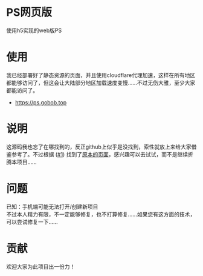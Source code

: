 # PS网页版
使用h5实现的web版PS

# 使用
我已经部署好了静态资源的页面，并且使用cloudflare代理加速，这样在所有地区都能够访问了，但这会让大陆部分地区加载速度变慢……不过无伤大雅，至少大家都能访问了。
- <https://ps.gobob.top>

# 说明
这源码我也忘了在哪找到的，反正github上似乎是没找到，索性就放上来给大家借鉴参考了。不过根据 ([#1](https://github.com/guobao2333/PS-Online/issues/1)) 找到了[原本的页面](ps.gaoding.com)，感兴趣可以去试试，而不是继续折腾本项目……

# 问题
已知：手机端可能无法打开/创建新项目  
不过本人精力有限，不一定能够修复，也不打算修复……如果您有这方面的技术，可以尝试修复一下……

# 贡献
欢迎大家为此项目出一份力！
